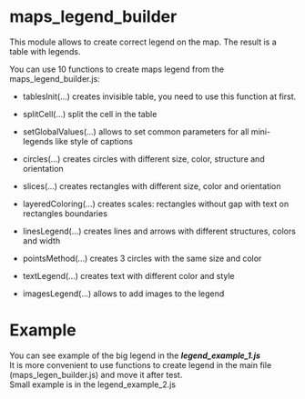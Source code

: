 # maps_legend_builder
This module allows to create correct legend on the map. The result is a table with legends. 

You can use 10 functions to create maps legend from the maps_legend_builder.js:

* tablesInit(...) creates invisible table, you need to use this function at first.
* splitCell(...) split the cell in the table

* setGlobalValues(...) allows to set common parameters for all mini-legends like style of captions 

* circles(...) creates circles with different size, color, structure and orientation
* slices(...) creates rectangles with different size, color and orientation
* layeredColoring(...) creates scales: rectangles without gap with text on rectangles boundaries
* linesLegend(...) creates lines and arrows with different structures, colors and width
* pointsMethod(...) creates 3 circles with the same size and color
* textLegend(...) creates text with different color and style
* imagesLegend(...) allows to add images to the legend

# Example 
You can see example of the big legend in the ***legend_example_1.js***  
It is more convenient to use functions to create legend in the main file (maps_legen_builder.js) and move it after test.  
Small example is in the legend_example_2.js
